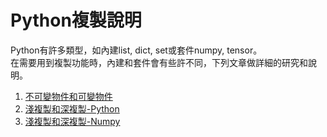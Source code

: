 # Python複製說明
Python有許多類型，如內建list, dict, set或套件numpy, tensor。  
在需要用到複製功能時，內建和套件會有些許不同，下列文章做詳細的研究和說明。  
1. [不可變物件和可變物件](https://hackmd.io/@0LtVddYWSDabqJwZGH7W5A/S1JObTV96)  
2. [淺複製和深複製-Python](https://hackmd.io/@0LtVddYWSDabqJwZGH7W5A/rkY5L3uc6)  
3. [淺複製和深複製-Numpy](https://hackmd.io/@0LtVddYWSDabqJwZGH7W5A/S1q5w6O96)  



